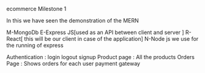 ecommerce
Milestone 1

In this we have seen the demonstration of the MERN

M-MongoDb E-Express JS[used as an API between client and server ] R-React[ this will be our client in case of the application] N-Node js we use for the running of express

Authentication : login logout signup Product page : All the products Orders Page : Shows orders for each user payment gateway
